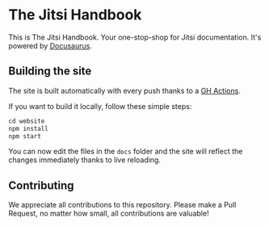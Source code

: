 # The Jitsi Handbook

This is The Jitsi Handbook. Your one-stop-shop for Jitsi documentation. It's powered by [Docusaurus](https://docusaurus.io/).

## Building the site

The site is built automatically with every push thanks to a [GH Actions](https://github.com/jitsi/handbook/blob/master/.github/workflows/gh-pages.yml).

If you want to build it locally, follow these simple steps:

```js
cd website
npm install
npm start
```

You can now edit the files in the `docs` folder and the site will reflect the changes immediately thanks to
live reloading.

## Contributing

We appreciate all contributions to this repository. Please make a Pull Request, no matter how small, all contributions
are valuable!
